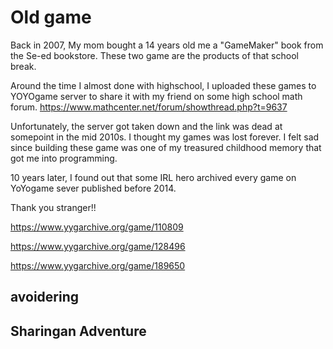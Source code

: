 # Old game
Back in 2007, My mom bought a 14 years old me a "GameMaker" book from the Se-ed bookstore. These two game are the products of that school break.

Around the time I almost done with highschool, I uploaded these games to YOYOgame server to share it with my friend on some high school math forum.
https://www.mathcenter.net/forum/showthread.php?t=9637

Unfortunately, the server got taken down and the link was dead at somepoint in the mid 2010s. I thought my games was lost forever. I felt sad since building these game was one of my treasured childhood memory that got me into programming.

10 years later, I found out that some IRL hero archived every game on YoYogame sever published before 2014.

Thank you stranger!!

https://www.yygarchive.org/game/110809

https://www.yygarchive.org/game/128496

https://www.yygarchive.org/game/189650

## avoidering

## Sharingan Adventure
